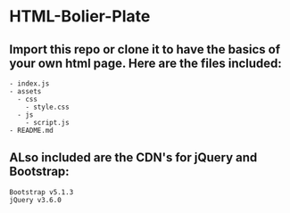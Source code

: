 # HTML-Bolier-Plate

## Import this repo or clone it to have the basics of your own html page. Here are the files included:

```
- index.js
- assets
  - css
    - style.css
  - js
    - script.js
- README.md
```

## ALso included are the CDN's for jQuery and Bootstrap:

```
Bootstrap v5.1.3
jQuery v3.6.0
```

